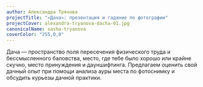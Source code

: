 ```yaml
---
author: Александра Трянова
projectTitle: "«Дача»: презентация и гадание по фотографии"
projectCover: alexandra-tryanova-dacha-01.jpg
canonicalName: sasha-tryanova
coverColor: "255,0,0"
---
```


Дача — пространство поля пересечения физического труда и бессмысленного баловства, место, где тебе было хорошо или крайне скучно, место принуждения и дауншифтинга. Предлагаем оценить свой дачный опыт при помощи анализа ауры места по фотоснимку и обсудить курьезы дачной практики.
